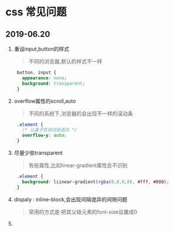 # css 常见问题

## 2019-06.20

1. 重设input,button的样式
   > 不同的浏览器,默认的样式不一样
   ```css
    button, input {
      appearance: none;
      background: transparent;
    }
   ```
2. overflow属性的scroll,auto
   > 不同的系统下,浏览器的会出现不一样的滚动条
   ```css
    .element {
      /* 让盒子在自动去适应 */
      overflow-y: auto;
    }
   ```
3. 尽量少些transparent
   > 有些属性,比如linear-gradient属性会不识别
   ```css
    .element {
      background: liinear-gradient(rgba(0,0,0,0), #fff, #000);
    }
   ```
4. dispaly : inline-block,会出现间隔诡异的间隙问题
   > 常用的方式是:把其父级元素的font-size设置成0
5. 
